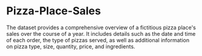 # Pizza-Place-Sales
The dataset provides a comprehensive overview of a fictitious pizza place's sales over the course of a year. It includes details such as the date and time of each order, the type of pizzas served, as well as additional information on pizza type, size, quantity, price, and ingredients.
